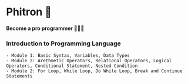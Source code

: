 # Phitron 🚀

**Become a pro programmer 🧑🏻‍💻**

### Introduction to Programming Language

    - Module 1: Basic Syntax, Variables, Data Types
    - Module 2: Arethmetic Operators, Relational Operators, Logical Operators, Conditional Statement, Nested Condition
    - Module 2: For Loop, While Loop, Do While Loop, Break and Continue Statements
